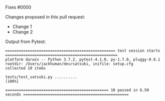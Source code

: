<!--- Information about referencing Github Issues: https://help.github.com/articles/basic-writing-and-formatting-syntax/#referencing-issues-and-pull-requests --->
Fixes #0000

Changes proposed in this pull request:

* Change 1
* Change 2

Output from Pytest:

```
================================================= test session starts ==================================================
platform darwin -- Python 3.7.2, pytest-4.1.0, py-1.7.0, pluggy-0.8.1
rootdir: /Users/jackhuman/dev/satsuki, inifile: setup.cfg
collected 10 items                                                                                                     

tests/test_satsuki.py ..........                                                                                  [100%]

============================================== 10 passed in 6.50 seconds ===============================================

```
